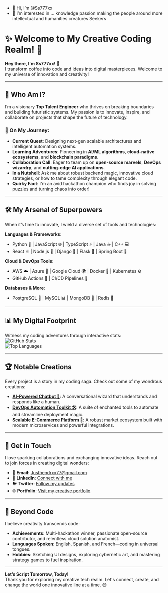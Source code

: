 - 👋 Hi, I’m @Ss777xx
- 👀 I’m interested in ... knowledge passion making the people around more intellectual and humanities creatures Seekers

# ✨ Welcome to My Creative Coding Realm! 🚀  
**Hey there, I'm Ss777xx!** 👋  
I transform coffee into code and ideas into digital masterpieces. Welcome to my universe of innovation and creativity!

---

## 🎨 Who Am I?  
I’m a visionary **Top Talent Engineer** who thrives on breaking boundaries and building futuristic systems. My passion is to innovate, inspire, and collaborate on projects that shape the future of technology.

### 🚀 On My Journey:  
- **Current Quest**: Designing next-gen scalable architectures and intelligent automation systems.  
- **Learning Adventures**: Pioneering in **AI/ML algorithms**, **cloud-native ecosystems**, and **blockchain paradigms**.  
- **Collaboration Call**: Eager to team up on **open-source marvels**, **DevOps wizardry**, and **cutting-edge AI applications**.  
- **In a Nutshell**: Ask me about robust backend magic, innovative cloud strategies, or how to tame complexity through elegant code.  
- **Quirky Fact**: I'm an avid hackathon champion who finds joy in solving puzzles and turning chaos into order!

---

## 🛠️ My Arsenal of Superpowers  
When it’s time to innovate, I wield a diverse set of tools and technologies:

**Languages & Frameworks**:  
- Python 🐍 | JavaScript 🌐 | TypeScript ⚡ | Java ☕ | C++ 💻  
- React ⚛️ | Node.js 🌲 | Django 🦄 | Flask 🌟 | Spring Boot 🌼  

**Cloud & DevOps Tools**:  
- AWS ☁️ | Azure 🔷 | Google Cloud 🌍 | Docker 🐳 | Kubernetes ⚙️  
- GitHub Actions 🤖 | CI/CD Pipelines 🚀  

**Databases & More**:  
- PostgreSQL 🐘 | MySQL 📊 | MongoDB 🍃 | Redis 🚄  

---

## 📊 My Digital Footprint  
Witness my coding adventures through interactive stats:  
![GitHub Stats](https://github-readme-stats.vercel.app/api?username=Ss777xx&show_icons=true&theme=radical)  
![Top Languages](https://github-readme-stats.vercel.app/api/top-langs/?username=Ss777xx&layout=compact&theme=radical)

---

## 🏆 Notable Creations  
Every project is a story in my coding saga. Check out some of my wondrous creations:  
- **[AI-Powered Chatbot 🤖](https://github.com/)**: A conversational wizard that understands and responds like a human.  
- **[DevOps Automation Toolkit 🛠️](https://github.com/)**: A suite of enchanted tools to automate and streamline deployment magic.  
- **[Scalable E-Commerce Platform 🛒](https://github.com/)**: A robust market ecosystem built with modern microservices and powerful integrations.

---

## 🔗 Get in Touch  
I love sparking collaborations and exchanging innovative ideas. Reach out to join forces in creating digital wonders:  
- 📧 **Email**: [Justhendrxx77@gmail.com](mailto:Justhendrxx77@gmail.com)  
- 💼 **LinkedIn**: [Connect with me](https://www.linkedin.com/in/ss777xx/)  
- 🐦 **Twitter**: [Follow my updates](https://twitter.com/Ss777xx)  
- 🌐 **Portfolio**: [Visit my creative portfolio](https://ae.bold.pro/my/sshokeir)

---

## 🌈 Beyond Code  
I believe creativity transcends code:  
- **Achievements**: Multi-hackathon winner, passionate open-source contributor, and relentless cloud solution anatomist.  
- **Languages Spoken**: English, Spanish, and French—coding in universal tongues.  
- **Hobbies**: Sketching UI designs, exploring cybernetic art, and mastering strategy games to fuel inspiration.

---

**Let’s Script Tomorrow, Today!**  
Thank you for exploring my creative tech realm. Let's connect, create, and change the world one innovative line at a time. 😊